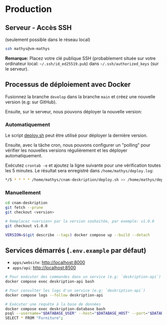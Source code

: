 # Production

## Serveur - Accès SSH

(seulement possible dans le réseau local)

```bash
ssh mathys@vm-mathys
```

**Remarque:** Placez votre clé publique SSH (probablement située sur votre ordinateur local: `~/.ssh/id_ed25519.pub`) dans `~/.ssh/authorized_keys` (sur le serveur).

## Processus de déploiement avec Docker

Fusionnez la branche `develop` dans la branche `main` et créez une nouvelle version (e.g: sur GitHub).

Ensuite, sur le serveur, nous pouvons déployer la nouvelle version:

### Automatiquement

Le script [deploy.sh](../deploy.sh) peut être utilisé pour déployer la dernière version.

Ensuite, avec la tâche cron, nous pouvons configurer un "polling" pour vérifier les nouvelles versions régulièrement et les déployer automatiquement.

Exécutez `crontab -e` et ajoutez la ligne suivante pour une vérification toutes les 5 minutes. Le résultat sera enregistré dans `/home/mathys/deploy.log`:

```bash
*/5 * * * * /home/mathys/cnam-deskription/deploy.sh >> /home/mathys/deploy.log 2>&1
```

### Manuellement

```bash
cd cnam-deskription
git fetch --prune
git checkout <version>

# Remplacez <version> par la version souhaitée, par exemple: v1.0.0
git checkout v1.0.0

VERSION=$(git describe --tags) docker compose up --build --detach
```

## Services démarrés (`.env.example` par défaut)

- `apps/website`: <http://localhost:8000>
- `apps/api`: <http://localhost:8500>

```sh
# Pour exécuter des commandes dans un service (e.g: `deskription-api`)
docker compose exec deskription-api bash

# Pour consulter les logs d'un service (e.g: `deskription-api`)
docker compose logs --follow deskription-api

# Exécuter une requête à la base de données
docker compose exec deskription-database bash
psql --username="$DATABASE_USER" --host="$DATABASE_HOST" --port="$DATABASE_PORT" --dbname="$DATABASE_NAME"
SELECT * FROM "Furniture";
```
